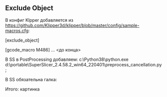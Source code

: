 ## Exclude Object

В конфиг Klpper добавляется из https://github.com/Klipper3d/klipper/blob/master/config/sample-macros.cfg:

[exclude_object]

[gcode_macro M486]
… <до конца>

В SS в PostProcessing добавляем:
c:\Python38\python.exe d:\portable\SuperSlicer_2.4.58.2_win64_220401\preprocess_cancellation.py;

В SS обязательна галка:

Итого:
картинка